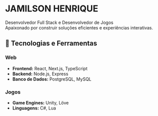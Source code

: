 # JAMILSON HENRIQUE

Desenvolvedor Full Stack e Desenvolvedor de Jogos  
Apaixonado por construir soluções eficientes e experiências interativas.

## 🚀 Tecnologias e Ferramentas

### Web
- **Frontend:** React, Next.js, TypeScript  
- **Backend:** Node.js, Express  
- **Banco de Dados:** PostgreSQL, MySQL

### Jogos
- **Game Engines:** Unity, Löve
- **Linguagens:** C#, Lua
